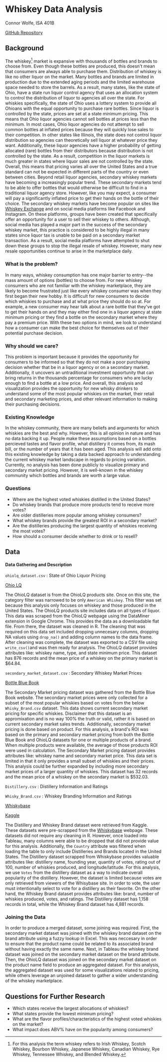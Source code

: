 # Whiskey Data Analysis
Connor Wolfe, ISA 401B

[GitHub Repository](https://github.com/ConnorJWolfe/whiskey_data_analysis)

## Background
The whiskey[^1] market is expansive with thousands of bottles and brands to choose from. Even though these bottles are produced, this doesn't mean that consumers are always able to purchase them. Distribution of whiskey is like no other liquor on the market. Many bottles and brands are limited in production due to the extended aging periods and the limited warehouse space needed to store the barrels. As a result, many states, like the state of Ohio, have a state run liquor control agency that uses an allocation system to control the distribution of liquor to agencies all over the state. For whiskies specifically, the state of Ohio uses a lottery system to provide all Ohioans with the equal opportunity to purchase rare bottles. Since liquor is controlled by the state, prices are set at a state minimum pricing. This means that Ohio liquor agencies cannot sell bottles at prices less than the minimum. In most cases, Ohio liquor agencies do not attempt to sell common bottles at inflated prices because they will quickly lose sales to their competition. In other states like Illinois, the state does not control liquor distribution so agencies can theoretically sell liquor at whatever price they want. Additionally, these liquor agencies have a higher probability of getting allocated (rare) bottles from their distributors because distribution is not controlled by the state. As a result, competition in the liquor markets is much greater in states where liquor sales are not controlled by the state. Overall, this means that pricing varies all over the United States and a true standard can not be expected in different parts of the country or even between cities. Beyond retail liquor agencies, secondary whiskey markets have becoming a increasingly popular trend. These secondary markets tend to be able to offer bottles that would otherwise be difficult to find in a traditional liquor agency store. However, like you may expect, a consumer will pay a significantly inflated price to get their hands on the bottle of their choice. The secondary whiskey markets have become popular on sites like [Whiskey Exchange](https://www.thewhiskyexchange.com/wanted) and on social media platforms like Facebook and Instagram. On these platforms, groups have been created that specifically offer an opportunity for a user to sell their whiskey to others. Although, social media has played a major part in the success of the secondary whiskey market, this practice is considered to be highly illegal in many states since liquor tax is unable to be paid on a secondary market transaction. As a result, social media platforms have attempted to shut down these groups to stop the illegal resale of whiskey. However, many new resale opportunities continue to arise in the marketplace daily. 

### What is the problem?
In many ways, whiskey consumption has one major barrier to entry--the mass amount of options (bottles) to choose from. For new whiskey consumers who are not familiar with the whiskey marketplace, they are likely to become frustrated just like every whiskey consumer was when they first began their new hobby. It is difficult for new consumers to decide which whiskies to purchase and at what price they should do so at. For example, a new consumer may hear talk about a rare bottle that they've got to get their hands on and they may either find one in a liquor agency at state minimum pricing or they find a bottle on the secondary market where they pay a premium price. With these two options in mind, we look to understand how a consumer can make the best choice for themselves out of their potential purchase decision. 

### Why should we care?
This problem is important because it provides the opportunity for consumers to be informed so that they do not make a poor purchasing decision whether that be in a liquor agency or on a secondary market. Additionally, it uncovers an untraditional investment opportunity that can bring returns in the thousands percentage for consumers who are lucky enough to find a bottle at a low price. And overall, this analysis and visualization provides the opportunity for new whisky drinkers to understand some of the most popular whiskies on the market, their retail and secondary marketing prices, and other relevant information to making their purchasing decisions. 

### Existing Knowledge
In the whiskey community, there are many beliefs and arguments for which whiskies are the best and why. However, this is all opinion in nature and has no data backing it up. People make these assumptions based on a bottles percieved tastes and flavor profile, what distillery it comes from, its mash bill, or the number of years that it has been aged. This analysis will add onto this existing knowledge by taking a data backed approach to understanding the current whiskey market landscape in regards to pricing variation. Currently, no analysis has been done publicly to visualize primary and secondary market pricing. However, it is well-known in the whiskey community which bottles and brands are worth a large value. 

### Questions

- Where are the highest voted whiskies distilled in the United States?
- Do whiskey brands that produce more products tend to receive more votes?
- Are older distilleries more popular among whiskey consumers?
- What whiskey brands provide the greatest ROI in a secondary market?
- Are the distilleries producing the largest quantity of whiskies receiving the most votes?
- How should a consumer decide whether to drink or to resell?


## Data
#### Data Gathering and Description
`ohiolq_dataset.csv` : State of Ohio Liquor Pricing

[Ohio LQ](https://www.ohlq.com/products/)

The OhioLQ dataset is from the OhioLQ products site. Once on this site, the category filter was narrowed to be only `American Whiskey`. This filter was set because this analysis only focuses on whiskey and those produced in the United States. The OhioLQ products site includes data on all types of liquor. This data was scraped from the OhioLQ webpage using the DataMiner extension in Google Chrome. This provides the data as a downloadable flat file. From there, the dataset was cleaned in R. The cleaning that was required on this data set included dropping unnecesary columns, dropping NA values using `drop_na()` and adding column names to the data frame. After cleaning was complete, the dataset was exported to a CSV file using `write_csv()`and was then ready for analysis. The OhioLQ dataset provides attributes like: whiskey name, type, and state minimum price. This dataset has 876 records and the mean price of a whiskey on the primary market is $64.84. 

`secondary_market_dataset.csv` : Secondary Whiskey Market Prices

[Bottle Blue Book](https://bottlebluebook.com)

The Secondary Market pricing dataset was gathered from the Bottle Blue Book website. The secondary market prices were only collected for a subset of the most popular whiskies based on votes from the below `Whisky_Brand.csv` dataset. This data shows current secondary market pricing for specific whiskies. Disclaimer that this dataset is an appromixation and is no way 100% the truth or valid, rather it is based on current secondary market sales trends. Additionally, secondary market pricing is done based on product. For this analysis, a brand's ROI was based on the primary and secondary market pricing from both the Bottle Blue Book and OhioLQ datasets for one or multiple products of a brand. When multiple products were available, the average of those products ROI were used in calculation. The Secondary Market pricing dataset provides attributes like: whiskey name and secondary market price. This data set is limited in that it only provides a small subset of whiskies and their prices. This analysis could be further expanded by including more secondary market prices of a larger quantity of whiskies. This dataset has 32 records and the mean price of a whiskey on the secondary market is $532.03. 

`Distillery.csv` : Distillery Information and Ratings

`Whisky_Brand.csv` : Whiskey Branding Information and Ratings

[Whiskybase](https://www.whiskybase.com/whiskies/distilleries)

[Kaggle](https://www.kaggle.com/koki25ando/world-whisky-distilleries-brands-dataset)

The Distillery and Whiskey Brand dataset were retrieved from Kaggle. These datasets were pre-scrapped from the [Whiskybase](https://www.whiskybase.com/whiskies/distilleries) webpage. These datasets did not require any cleaning in R. However, once loaded into Tableau, many columns were able to be dropped that did not provide value for this analysis. Additionally, the `Country` attribute was filtered when loading the table to only include Distilleries and Brands located in the United States. The Distillery dataset scrapped from Whiskybase provides valuable attributes like: distillery name, founding year, quantity of votes, rating out of 100, number of whiskies produced, and longitude/latitude. For this analysis, we use `Votes` from the distillery dataset as a way to indicate overall popularity of the distillery. However, the dataset is limited because votes are only retrieved from viewers of the  Whisybase site. In order to vote, the user must intentionally select to vote for a distillery as their favorite. On the other hand, the Whiskey Brand dataset provides attributes like: brand, number of whiskies produced, votes, and ratings. The Distillery dataset has 1,158 records in total, while the Whiskey Brand dataset has 4,881 records. 

### Joining the Data

In order to produce a merged dataset, some joining was required. First, the secondary market dataset was joined with the whiskey brand dataset on the brand attribute using a fuzzy lookup in Excel. This was neccesary in order to ensure that the product name could be related to its associated brand without having exactly the same name. Next, in Tableau the whiskey brand dataset was joined on the secondary market dataset on the brand attribute. Then, the OhioLQ dataset was joined on the secondary market dataset on the product name field to produce an aggregated dataset. For this analysis, the aggregated dataset was used for some visualizations related to pricing, while others leverage an unjoined dataset to gather a wider understanding of the whiskey marketplace. 

## Questions for Further Research
- Which states receive the largest allocations of whiskies?
- What states provide the lowest minimum pricing? 
- What are the flavor profiles/characteristics of the highest voted whiskies on the market?
- What impact does ABV% have on the popularity among consumers?

[^1]: For this analysis the term whiskey refers to Irish Whiskey, Scotch Whiskey, Bourbon Whiskey, Japanese Whiskey, Canadian Whiskey, Rye Whiskey, Tennessee Whiskey, and Blended Whiskey. 

